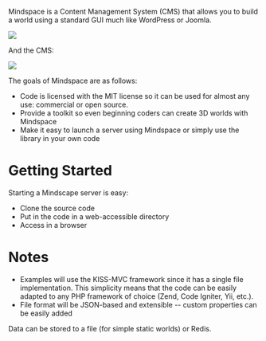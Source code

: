 Mindspace is a Content Management System (CMS) that allows you to build a world using a standard GUI much like WordPress or Joomla.

<img src="https://raw.github.com/drahmel/mindspace/master/images/mindspace/sample.png" />

And the CMS:

<img src="https://raw.github.com/drahmel/mindspace/master/images/mindspace/sample_admin.png" />

The goals of Mindspace are as follows:

* Code is licensed with the MIT license so it can be used for almost any use: commercial or open source.
* Provide a toolkit so even beginning coders can create 3D worlds with Mindspace
* Make it easy to launch a server using Mindspace or simply use the library in your own code

Getting Started
================

Starting a Mindscape server is easy:

* Clone the source code
* Put in the code in a web-accessible directory
* Access in a browser

Notes
=====

* Examples will use the KISS-MVC framework since it has a single file implementation. This simplicity means that the code can be easily adapted to any PHP framework of choice (Zend, Code Igniter, Yii, etc.).
* File format will be JSON-based and extensible -- custom properties can be easily added



Data can be stored to a file (for simple static worlds) or Redis.


